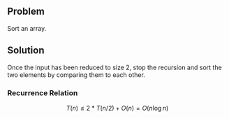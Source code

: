 ## Problem
Sort an array.
## Solution
Once the input has been reduced to size 2, stop the recursion and sort the two elements by comparing them to each other.
### Recurrence Relation
$$T(n) ≤ 2*T(n/2) + O(n) = O(n\log{n})$$